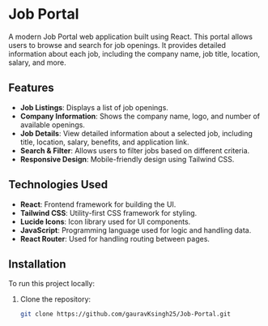 # Job Portal

A modern Job Portal web application built using React. This portal allows users to browse and search for job openings. It provides detailed information about each job, including the company name, job title, location, salary, and more.

## Features

- **Job Listings**: Displays a list of job openings.
- **Company Information**: Shows the company name, logo, and number of available openings.
- **Job Details**: View detailed information about a selected job, including title, location, salary, benefits, and application link.
- **Search & Filter**: Allows users to filter jobs based on different criteria.
- **Responsive Design**: Mobile-friendly design using Tailwind CSS.

## Technologies Used

- **React**: Frontend framework for building the UI.
- **Tailwind CSS**: Utility-first CSS framework for styling.
- **Lucide Icons**: Icon library used for UI components.
- **JavaScript**: Programming language used for logic and handling data.
- **React Router**: Used for handling routing between pages.

## Installation

To run this project locally:

1. Clone the repository:

   ```bash
   git clone https://github.com/gauravKsingh25/Job-Portal.git
